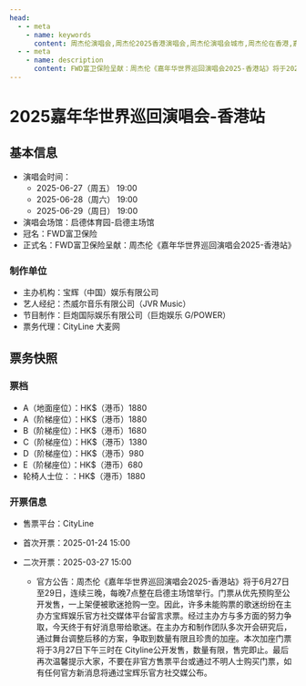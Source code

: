 ```yaml
---
head:
  - - meta
    - name: keywords
      content: 周杰伦演唱会,周杰伦2025香港演唱会,周杰伦演唱会城市,周杰伦在香港,嘉年华演唱会香港制作团队名单,啟德體育園演唱會,FWD富衛保險演唱會
  - - meta
    - name: description
      content: FWD富卫保险呈献：周杰伦《嘉年华世界巡回演唱会2025-香港站》将于2025年6月27-29日在启德体育园-启德主场馆连续三晚举行。门票价格从HK$680至HK$1880不等，通过CityLine平台发售。首轮开票时间2025年1月24日15:00，第二轮加座开票时间2025年3月27日15:00。
---
```


# 2025嘉年华世界巡回演唱会-香港站
## 基本信息
- 演唱会时间：
    - 2025-06-27（周五） 19:00
    - 2025-06-28（周六） 19:00
    - 2025-06-29（周日） 19:00
- 演唱会场馆：启德体育园-启德主场馆
- 冠名：FWD富卫保险
- 正式名：FWD富卫保险呈献：周杰伦《嘉年华世界巡回演唱会2025-香港站》

### 制作单位
- 主办机构：宝辉（中国）娱乐有限公司
- 艺人经纪：杰威尔音乐有限公司（JVR Music）
- 节目制作：巨炮国际娱乐有限公司（巨炮娱乐 G/POWER）
- 票务代理：CityLine 大麦网

## 票务快照
### 票档
- A（地面座位）：HK$（港币）1880
- A（阶梯座位）：HK$（港币）1880
- B（阶梯座位）：HK$（港币）1680
- C（阶梯座位）：HK$（港币）1380
- D（阶梯座位）：HK$（港币）980
- E（阶梯座位）：HK$（港币）680
- 轮椅人士位：：HK$（港币）1880
### 开票信息
- 售票平台：CityLine

- 首次开票：2025-01-24 15:00
- 二次开票：2025-03-27 15:00
    - 官方公告：周杰伦《嘉年华世界巡回演唱会2025-香港站》将于6月27日至29日，连续三晚，每晚7点整在启德主场馆举行。门票从优先预购至公开发售，一上架便被歌迷抢购一空。因此，许多未能购票的歌迷纷纷在主办方宝辉娱乐官方社交媒体平台留言求票。经过主办方与多方面的努力争取，今天终于有好消息带给歌迷。在主办方和制作团队多次开会研究后，通过舞台调整后移的方案，争取到数量有限且珍贵的加座。本次加座门票将于3月27日下午三时在 Cityline公开发售，数量有限，售完即止。最后再次温馨提示大家，不要在非官方售票平台或通过不明人士购买门票，如有任何官方新消息将通过宝辉乐官方社交媒公布。